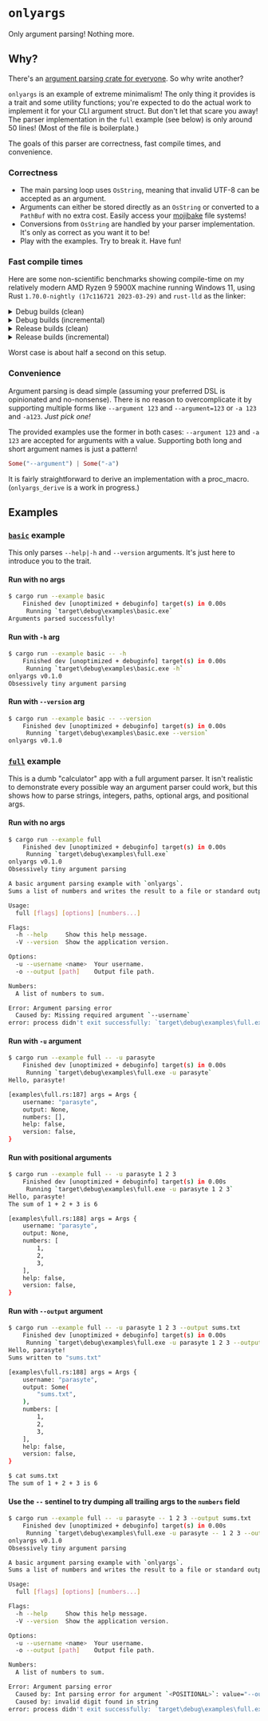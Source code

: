 # `onlyargs`

Only argument parsing! Nothing more.

## Why?

There's an [argument parsing crate for everyone](https://github.com/rosetta-rs/argparse-rosetta-rs). So why write another?

`onlyargs` is an example of extreme minimalism! The only thing it provides is a trait and some utility functions; you're expected to do the actual work to implement it for your CLI argument struct. But don't let that scare you away! The parser implementation in the `full` example (see below) is only around 50 lines! (Most of the file is boilerplate.)

The goals of this parser are correctness, fast compile times, and convenience.

### Correctness

- The main parsing loop uses `OsString`, meaning that invalid UTF-8 can be accepted as an argument.
- Arguments can either be stored directly as an `OsString` or converted to a `PathBuf` with no extra cost. Easily access your [mojibake](https://en.wikipedia.org/wiki/Mojibake) file systems!
- Conversions from `OsString` are handled by your parser implementation. It's only as correct as you want it to be!
- Play with the examples. Try to break it. Have fun!

### Fast compile times

Here are some non-scientific benchmarks showing compile-time on my relatively modern AMD Ryzen 9 5900X machine running Windows 11, using Rust `1.70.0-nightly (17c116721 2023-03-29)` and `rust-lld` as the linker:

<details><summary>Debug builds (clean)</summary>

```bash
$ hyperfine -w 1 -p 'cargo clean' 'cargo build'
Benchmark 1: cargo build
  Time (mean ± σ):     200.8 ms ±   5.0 ms    [User: 43.8 ms, System: 29.7 ms]
  Range (min … max):   191.5 ms … 209.6 ms    10 runs
```

```bash
$ hyperfine -w 1 -p 'cargo clean' 'cargo build --example basic'
Benchmark 1: cargo build --example basic
  Time (mean ± σ):     384.6 ms ±   4.2 ms    [User: 107.8 ms, System: 94.7 ms]
  Range (min … max):   375.3 ms … 388.9 ms    10 runs
```

```bash
$ hyperfine -w 1 -p 'cargo clean' 'cargo build --example full'
Benchmark 1: cargo build --example full
  Time (mean ± σ):     487.9 ms ±  11.1 ms    [User: 132.8 ms, System: 66.2 ms]
  Range (min … max):   478.5 ms … 509.3 ms    10 runs
```

</details>

<details><summary>Debug builds (incremental)</summary>

```bash
$ hyperfine -w 1 -p 'touch src/lib.rs' 'cargo build'
Benchmark 1: cargo build
  Time (mean ± σ):     142.6 ms ±   6.1 ms    [User: 22.5 ms, System: 17.5 ms]
  Range (min … max):   136.9 ms … 162.4 ms    18 runs
```

```bash
$ hyperfine -w 1 -p 'touch examples/basic.rs' 'cargo build --example basic'
Benchmark 1: cargo build --example basic
  Time (mean ± σ):     228.5 ms ±   9.6 ms    [User: 31.2 ms, System: 31.2 ms]
  Range (min … max):   218.3 ms … 247.9 ms    12 runs
```

```bash
$ hyperfine -w 1 -p 'touch examples/full.rs' 'cargo build --example full'
Benchmark 1: cargo build --example full
  Time (mean ± σ):     295.1 ms ±   7.5 ms    [User: 57.8 ms, System: 59.4 ms]
  Range (min … max):   286.6 ms … 309.7 ms    10 runs
```

</details>

<details><summary>Release builds (clean)</summary>

```bash
$ hyperfine -w 1 -p 'cargo clean' 'cargo build --release'
Benchmark 1: cargo build --release
  Time (mean ± σ):     202.0 ms ±  12.8 ms    [User: 57.8 ms, System: 16.7 ms]
  Range (min … max):   181.8 ms … 222.8 ms    10 runs
```

```bash
$ hyperfine -w 1 -p 'cargo clean' 'cargo build --release --example basic'
Benchmark 1: cargo build --release --example basic
  Time (mean ± σ):     381.6 ms ±  13.4 ms    [User: 87.5 ms, System: 45.3 ms]
  Range (min … max):   367.0 ms … 402.3 ms    10 runs
```

```bash
$ hyperfine -w 1 -p 'cargo clean' 'cargo build --release --example full'
Benchmark 1: cargo build --release --example full
  Time (mean ± σ):     501.4 ms ±   8.9 ms    [User: 181.2 ms, System: 71.9 ms]
  Range (min … max):   491.1 ms … 520.7 ms    10 runs
```

</details>

<details><summary>Release builds (incremental)</summary>

```bash
$ hyperfine -w 1 -p 'touch src/lib.rs' 'cargo build --release'
Benchmark 1: cargo build --release
  Time (mean ± σ):     155.9 ms ±   4.8 ms    [User: 43.2 ms, System: 17.5 ms]
  Range (min … max):   149.8 ms … 166.0 ms    17 runs
```

```bash
$ hyperfine -w 1 -p 'touch examples/basic.rs' 'cargo build --release --example basic'
Benchmark 1: cargo build --release --example basic
  Time (mean ± σ):     245.0 ms ±  12.1 ms    [User: 56.2 ms, System: 26.6 ms]
  Range (min … max):   234.6 ms … 269.7 ms    10 runs
```

```bash
$ hyperfine -w 1 -p 'touch examples/full.rs' 'cargo build --release --example full'
Benchmark 1: cargo build --release --example full
  Time (mean ± σ):     369.4 ms ±   8.0 ms    [User: 148.4 ms, System: 45.3 ms]
  Range (min … max):   360.8 ms … 381.7 ms    10 runs
```

</details>

Worst case is about half a second on this setup.

### Convenience

Argument parsing is dead simple (assuming your preferred DSL is opinionated and no-nonsense). There is no reason to overcomplicate it by supporting multiple forms like `--argument 123` and `--argument=123` or `-a 123` and `-a123`. _Just pick one!_

The provided examples use the former in both cases: `--argument 123` and `-a 123` are accepted for arguments with a value. Supporting both long and short argument names is just a pattern!

```rust
Some("--argument") | Some("-a")
```

It is fairly straightforward to derive an implementation with a proc_macro. (`onlyargs_derive` is a work in progress.)

## Examples

### [`basic`](./examples/basic.rs) example

This only parses `--help|-h` and `--version` arguments. It's just here to introduce you to the trait.

#### Run with no args

```bash
$ cargo run --example basic
    Finished dev [unoptimized + debuginfo] target(s) in 0.00s
     Running `target\debug\examples\basic.exe`
Arguments parsed successfully!
```

#### Run with `-h` arg

```bash
$ cargo run --example basic -- -h
    Finished dev [unoptimized + debuginfo] target(s) in 0.00s
     Running `target\debug\examples\basic.exe -h`
onlyargs v0.1.0
Obsessively tiny argument parsing
```

#### Run with `--version` arg

```bash
$ cargo run --example basic -- --version
    Finished dev [unoptimized + debuginfo] target(s) in 0.00s
     Running `target\debug\examples\basic.exe --version`
onlyargs v0.1.0
```


### [`full`](./examples/full.rs) example

This is a dumb "calculator" app with a full argument parser. It isn't realistic to demonstrate every possible way an argument parser could work, but this shows how to parse strings, integers, paths, optional args, and positional args.

#### Run with no args

```bash
$ cargo run --example full
    Finished dev [unoptimized + debuginfo] target(s) in 0.00s
     Running `target\debug\examples\full.exe`
onlyargs v0.1.0
Obsessively tiny argument parsing

A basic argument parsing example with `onlyargs`.
Sums a list of numbers and writes the result to a file or standard output.

Usage:
  full [flags] [options] [numbers...]

Flags:
  -h --help     Show this help message.
  -V --version  Show the application version.

Options:
  -u --username <name>  Your username.
  -o --output [path]    Output file path.

Numbers:
  A list of numbers to sum.

Error: Argument parsing error
  Caused by: Missing required argument `--username`
error: process didn't exit successfully: `target\debug\examples\full.exe` (exit code: 1)
```

#### Run with `-u` argument

```bash
$ cargo run --example full -- -u parasyte
    Finished dev [unoptimized + debuginfo] target(s) in 0.00s
     Running `target\debug\examples\full.exe -u parasyte`
Hello, parasyte!

[examples\full.rs:187] args = Args {
    username: "parasyte",
    output: None,
    numbers: [],
    help: false,
    version: false,
}
```

#### Run with positional arguments

```bash
$ cargo run --example full -- -u parasyte 1 2 3
    Finished dev [unoptimized + debuginfo] target(s) in 0.00s
     Running `target\debug\examples\full.exe -u parasyte 1 2 3`
Hello, parasyte!
The sum of 1 + 2 + 3 is 6

[examples\full.rs:188] args = Args {
    username: "parasyte",
    output: None,
    numbers: [
        1,
        2,
        3,
    ],
    help: false,
    version: false,
}
```

#### Run with `--output` argument

```bash
$ cargo run --example full -- -u parasyte 1 2 3 --output sums.txt
    Finished dev [unoptimized + debuginfo] target(s) in 0.00s
     Running `target\debug\examples\full.exe -u parasyte 1 2 3 --output sums.txt`
Hello, parasyte!
Sums written to "sums.txt"

[examples\full.rs:188] args = Args {
    username: "parasyte",
    output: Some(
        "sums.txt",
    ),
    numbers: [
        1,
        2,
        3,
    ],
    help: false,
    version: false,
}

$ cat sums.txt
The sum of 1 + 2 + 3 is 6
```

#### Use the `--` sentinel to try dumping all trailing args to the `numbers` field

```bash
$ cargo run --example full -- -u parasyte -- 1 2 3 --output sums.txt
    Finished dev [unoptimized + debuginfo] target(s) in 0.00s
     Running `target\debug\examples\full.exe -u parasyte -- 1 2 3 --output sums.txt`
onlyargs v0.1.0
Obsessively tiny argument parsing

A basic argument parsing example with `onlyargs`.
Sums a list of numbers and writes the result to a file or standard output.

Usage:
  full [flags] [options] [numbers...]

Flags:
  -h --help     Show this help message.
  -V --version  Show the application version.

Options:
  -u --username <name>  Your username.
  -o --output [path]    Output file path.

Numbers:
  A list of numbers to sum.

Error: Argument parsing error
  Caused by: Int parsing error for argument `<POSITIONAL>`: value="--output"
  Caused by: invalid digit found in string
error: process didn't exit successfully: `target\debug\examples\full.exe -u parasyte -- 1 2 3 --output sums.txt` (exit code: 1)
```
